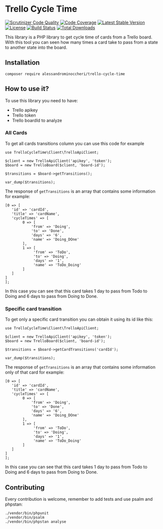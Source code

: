# Trello Cycle Time

[![Scrutinizer Code Quality](https://scrutinizer-ci.com/g/AlessandroMinoccheri/trello-cycle-time/badges/quality-score.png?b=master)](https://scrutinizer-ci.com/g/AlessandroMinoccheri/trello-cycle-time/?branch=master)
[![Code Coverage](https://scrutinizer-ci.com/g/AlessandroMinoccheri/trello-cycle-time/badges/coverage.png?b=master)](https://scrutinizer-ci.com/g/AlessandroMinoccheri/trello-cycle-time/?branch=master)
[![Latest Stable Version](https://poser.pugx.org/alessandrominoccheri/trello-cycle-time/v/stable.svg)](https://packagist.org/packages/alessandrominoccheri/trello-cycle-time)
[![License](https://poser.pugx.org/alessandrominoccheri/trello-cycle-time/license.svg)](https://packagist.org/packages/alessandrominoccheri/trello-cycle-time)
[![Build Status](https://api.travis-ci.org/AlessandroMinoccheri/trello-cycle-time.png)](https://travis-ci.org/AlessandroMinoccheri/trello-cycle-time)
[![Total Downloads](https://poser.pugx.org/alessandrominoccheri/trello-cycle-time/d/total.png)](https://packagist.org/packages/alessandrominoccheri/trello-cycle-time)

This library is a PHP library to get cycle time of cards from a Trello board.
With this tool you can seen how many times a card take to pass from a state to another state into the board.

## Installation

```
composer require alessandrominoccheri/trello-cycle-time
``` 

## How to use it?

To use this library you need to have: 
* Trello apikey
* Trello token
* Trello boardId to analyze

### All Cards

To get all cards transitions column you can use this code for example


```
use TrelloCycleTime\Client\TrelloApiClient;

$client = new TrelloApiClient('apikey', 'token');
$board = new TrelloBoard($client, 'board-id');

$transitions = $board->getTransitions();

var_dump($transitions);

```

The response of ```getTransitions``` is an array that contains some information for example:

```
[0 => [
   'id' => 'cardId',
   'title' => 'cardName',
   'cycleTimes' => [
        0 => [
            'from' => 'Doing',
            'to' => 'Done',
            'days' => '6',
            'name' => 'Doing_DOne'
        ],
        1 => [
             'from' => 'ToDo',
             'to' => 'Doing',
             'days' => '1',
             'name' => 'ToDo_Doing'
        ]
   ]
]
];
```

In this case you can see that this card takes 1 day to pass from Todo to Doing and 6 days to pass from Doing to Done.

### Specific card transition

To get only a specific card transition you can obtain it using its id like this:


```
use TrelloCycleTime\Client\TrelloApiClient;

$client = new TrelloApiClient('apikey', 'token');
$board = new TrelloBoard($client, 'board-id');

$transitions = $board->getCardTransitions('cardId');

var_dump($transitions);

```

The response of ```getTransitions``` is an array that contains some information only of that card for example:

```
[0 => [
   'id' => 'cardId',
   'title' => 'cardName',
   'cycleTimes' => [
        0 => [
            'from' => 'Doing',
            'to' => 'Done',
            'days' => '6',
            'name' => 'Doing_DOne'
        ],
        1 => [
             'from' => 'ToDo',
             'to' => 'Doing',
             'days' => '1',
             'name' => 'ToDo_Doing'
        ]
   ]
]
];
```

In this case you can see that this card takes 1 day to pass from Todo to Doing and 6 days to pass from Doing to Done.



## Contributing

Every contribution is welcome, remember to add tests and use psalm and phpstan:

````
./vendor/bin/phpunit
./vendor/bin/psalm
./vendor/bin/phpstan analyse
````
